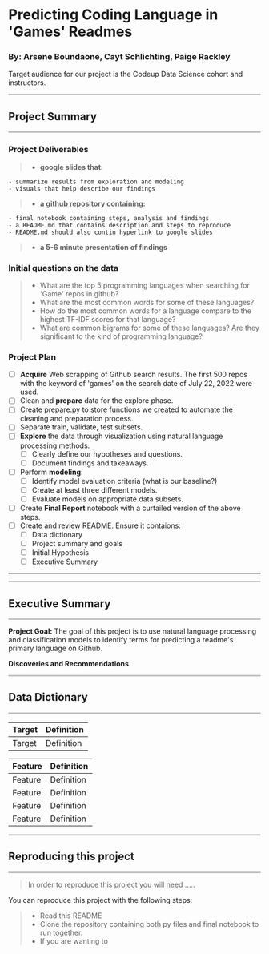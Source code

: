 # Predicting Coding Language in 'Games' Readmes
### By: Arsene Boundaone, Cayt Schlichting, Paige Rackley


Target audience for our project is the Codeup Data Science cohort and instructors.


<hr style="background-color:silver;height:3px;" />

## Project Summary
<hr style="background-color:silver;height:3px;" />

### Project Deliverables
> - <b> google slides that: </b>

    - summarize results from exploration and modeling
    - visuals that help describe our findings
    
> - <b> a github repository containing: </b>

    - final notebook containing steps, analysis and findings
    - a README.md that contains description and steps to reproduce
    - README.md should also contin hyperlink to google slides
    
> - <b> a 5-6 minute presentation of findings </b>
    
### Initial questions on the data
> - What are the top 5 programming languages when searching for 'Game' repos in github?
> - What are the most common words for some of these languages?
> - How do the most common words for a language compare to the highest TF-IDF scores for that language?
> - What are common bigrams for some of these languages? Are they significant to the kind of programming language?

### Project Plan 

- [ ] **Acquire** Web scrapping of Github search results. The first 500 repos with the keyword of 'games' on the search date of July 22, 2022 were used.
- [ ] Clean and **prepare** data for the explore phase. 
- [ ] Create prepare.py to store functions we created to automate the cleaning and preparation process. 
- [ ] Separate train, validate, test subsets.
- [ ] **Explore** the data through visualization using natural language processing methods.
    - [ ] Clearly define our hypotheses and questions.
    - [ ] Document findings and takeaways.
- [ ] Perform **modeling**:
   - [ ] Identify model evaluation criteria (what is our baseline?)
   - [ ] Create at least three different models.
   - [ ] Evaluate models on appropriate data subsets.
- [ ] Create **Final Report** notebook with a curtailed version of the above steps.
- [ ] Create and review README. Ensure it contaions:
   - [ ] Data dictionary
   - [ ] Project summary and goals
   - [ ] Initial Hypothesis
   - [ ] Executive Summary
---

<hr style="background-color:silver;height:3px;" />

## Executive Summary
<hr style="background-color:silver;height:3px;" />

**Project Goal:**
The goal of this project is to use natural language processing and classification models to identify terms for predicting a readme's primary language on Github.

**Discoveries and Recommendations**


<hr style="background-color:silver;height:3px;" />

## Data Dictionary
<hr style="background-color:silver;height:3px;" />

|Target|Definition|
|:-------|:----------|
| Target | Definition|

|Feature|Definition|
|:-------|:----------|
| Feature       | Definition |
| Feature        | Definition |
| Feature       | Definition |
| Feature        | Definition 


<hr style="background-color:silver;height:3px;" />

## Reproducing this project
<hr style="background-color:silver;height:3px;" />

> In order to reproduce this project you will need .....

You can reproduce this project with the following steps:
> - Read this README
> - Clone the repository containing both py files and final notebook to run together.
> - If you are wanting to 


